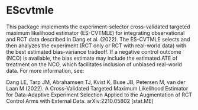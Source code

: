 # EScvtmle

This package implements the experiment-selector cross-validated targeted maximum likelihood estimator (ES-CVTMLE) for integrating observational and RCT data described in Dang et al. (2022). The ES-CVTMLE selects and then analyzes the experiment (RCT only or RCT with real-world data) with the best estimated bias-variance tradeoff. If a negative control outcome (NCO) is available, the bias estimate may include the estimated ATE of treatment on the NCO, which facilitates inclusion of unbiased real-world data. For more information, see:

Dang LE, Tarp JM, Abrahamsen TJ, Kvist K, Buse JB, Petersen M, van der Laan M (2022). A Cross-Validated Targeted Maximum Likelihood Estimator for Data-Adaptive Experiment Selection Applied to the Augmentation of RCT Control Arms with External Data. arXiv:2210.05802 [stat.ME]

